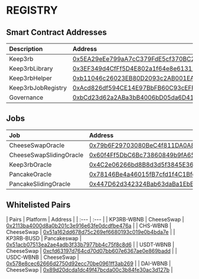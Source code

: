 # REGISTRY

## Smart Contract Addresses

| Description | Address |
| :--- | :--- |
| Keep3rb | [0x5EA29eEe799aA7cC379FdE5cf370BC24f2Ea7c81](https://bscscan.com/address/0x5EA29eEe799aA7cC379FdE5cf370BC24f2Ea7c81) |
| Keep3rbLibrary | [0x3EF349d4CfFf5D4E802a1f64e8e61311699132C2](https://bscscan.com/address/0x3EF349d4CfFf5D4E802a1f64e8e61311699132C2) |
| Keep3rbHelper | [0xb11046c26023EB80D2093c2AB001EAFEcafca2ef](https://bscscan.com/address/0xb11046c26023EB80D2093c2AB001EAFEcafca2ef) |
| Keep3rbJobRegistry | [0xAcd826df594CE14E97BbFB60C93cEFF3bd230AFC](https://bscscan.com/address/0xAcd826df594CE14E97BbFB60C93cEFF3bd230AFC) |
| Governance | [0xbCd23d62a2ABa3bB4006bD05da6D41F78182D2C9 ](https://bscscan.com/address/0xbCd23d62a2ABa3bB4006bD05da6D41F78182D2C9 ) |


## Jobs

| Job | Address |
| :--- | :--- |
| CheeseSwapOracle | [0x79b6F29703080BeC4f811DA0A88083d415Bda846](https://bscscan.com/address/0x79b6F29703080BeC4f811DA0A88083d415Bda846) |
| CheeseSwapSlidingOracle | [0x60f4Ff5DbC6Bc73860849b9fA65949FD552D8fa3](https://bscscan.com/address/0x60f4Ff5DbC6Bc73860849b9fA65949FD552D8fa3) |
| Keep3rbOracle | [0x4C2e06266bd8B8d3d5f3845E365237bb2F643450](https://bscscan.com/address/0x4C2e06266bd8B8d3d5f3845E365237bb2F643450) |
| PancakeOracle | [0x78146Be4a46015fB7cfd1f4C1Bfd39Cc134e3DC8](https://bscscan.com/address/0x78146Be4a46015fB7cfd1f4C1Bfd39Cc134e3DC8) |
| PancakeSlidingOracle | [0x447D62d342324Bab63daBa1EbE0a428F1B46a712](https://bscscan.com/address/0x447D62d342324Bab63daBa1EbE0a428F1B46a712) |

## Whitelisted Pairs

| Pairs | Platform | Address |
| :--- | :--- |
| KP3RB-WBNB | CheeseSwap | [0x2113ba4000d8a0b201c3e916e63fe0dcdfbe476a](https://info.cheeseswap.app/pair/0x2113ba4000d8a0b201c3e916e63fe0dcdfbe476a) |
| CHS-WBNB | CheeseSwap | [0x51a162dd678d75c269ef6680193c019e0b4bda7e](https://info.cheeseswap.app/pair/0x51a162dd678d75c269ef6680193c019e0b4bda7e) |
| KP3RB-BUSD | Pancakeswap | [0x51acb07513ea2ae4adb3f33b7977bb4c75f8c8d6](https://pancakeswap.info/pair/0x51acb07513ea2ae4adb3f33b7977bb4c75f8c8d6) |
| USDT-WBNB | CheeseSwap | [0xcfd63197d764cd70d07bb607e6367ae0e869badd](https://info.cheeseswap.app/pair/0xcfd63197d764cd70d07bb607e6367ae0e869badd) |
| USDC-WBNB | CheeseSwap | [0x578e8cec62666d2750d92ecc70be0961ff3ab269](https://info.cheeseswap.app/pair/0x578e8cec62666d2750d92ecc70be0961ff3ab269) |
| DAI-WBNB | CheeseSwap | [0x89d20dcda1dc49f47bcda00c3b84fe30ac3d127b](https://info.cheeseswap.app/pair/0x89d20dcda1dc49f47bcda00c3b84fe30ac3d127b) |
